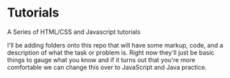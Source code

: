 # Tutorials
A Series of HTML/CSS and Javascript tutorials

I'll be adding folders onto this repo that will have some markup, code, and a description of what
the task or problem is. Right now they'll just be basic things to gauge what you know and if it
turns out that you're more comfortable we can change this over to JavaScript and Java practice.